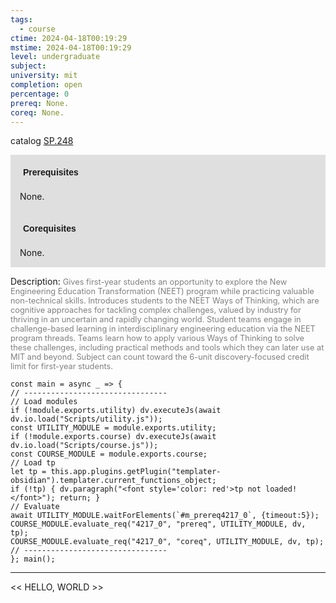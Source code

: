 ```yaml
---
tags:
  - course
ctime: 2024-04-18T00:19:29
mstime: 2024-04-18T00:19:29
level: undergraduate
subject: 
university: mit
completion: open
percentage: 0
prereq: None.
coreq: None.
---
```


catalog [SP.248](http://student.mit.edu/catalog/mSPa.html#SP.248)

<span style="display: block; padding: 15px; background-color: rgb(100, 100, 100, 0.2);"><font id="m_prereq4217_0" style="display: block; font-family: Arial, sans-serif; font-weight: bold; padding: 5px">Prerequisites</font><br><span id="prereq4217_0">None.</span></span>
<span style="display: block; padding: 15px; background-color: rgb(100, 100, 100, 0.2);"><font id="m_coreq4217_0" style="display: block; font-family: Arial, sans-serif; font-weight: bold; padding: 5px">Corequisites</font><br><span id="coreq4217_0">None.</span></span>

<font style="">Description:</font>
<font style="color: grey; font-size: 0.8rem;">Gives first-year students an opportunity to explore the New Engineering Education Transformation (NEET) program while practicing valuable non-technical skills. Introduces students to the NEET Ways of Thinking, which are cognitive approaches for tackling complex challenges, valued by industry for thriving in an uncertain and rapidly changing world. Student teams engage in challenge-based learning in interdisciplinary engineering education via the NEET program threads. Teams learn how to apply various Ways of Thinking to solve these challenges, including practical methods and tools which they can later use at MIT and beyond. Subject can count toward the 6-unit discovery-focused credit limit for first-year students.</font>

```dataviewjs
const main = async _ => {
// --------------------------------
// Load modules
if (!module.exports.utility) dv.executeJs(await dv.io.load("Scripts/utility.js"));
const UTILITY_MODULE = module.exports.utility;
if (!module.exports.course) dv.executeJs(await dv.io.load("Scripts/course.js"));
const COURSE_MODULE = module.exports.course;
// Load tp
let tp = this.app.plugins.getPlugin("templater-obsidian").templater.current_functions_object;
if (!tp) { dv.paragraph("<font style='color: red'>tp not loaded!</font>"); return; }
// Evaluate
await UTILITY_MODULE.waitForElements(`#m_prereq4217_0`, {timeout:5});
COURSE_MODULE.evaluate_req("4217_0", "prereq", UTILITY_MODULE, dv, tp);
COURSE_MODULE.evaluate_req("4217_0", "coreq", UTILITY_MODULE, dv, tp);
// --------------------------------
}; main();
```

---

<< HELLO, WORLD >>
